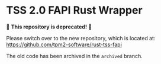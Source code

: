 # TSS 2.0 FAPI Rust Wrapper

&#128679; **This repository is deprecated!** &#128679;

Please switch over to the new repository, which is located at:  
<https://github.com/tpm2-software/rust-tss-fapi>

The old code has been archived in the `archived` branch.

